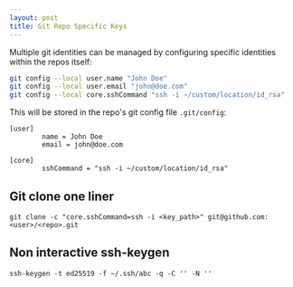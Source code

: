 ```yaml
---
layout: post
title: Git Repo Specific Keys
---
```


Multiple git identities can be managed by configuring specific
identities within the repos itself:

``` sh
git config --local user.name "John Doe"
git config --local user.email "john@doe.com"
git config --local core.sshCommand "ssh -i ~/custom/location/id_rsa"
```

This will be stored in the repo's git config file `.git/config`:

``` config
[user]
        name = John Doe
        email = john@doe.com

[core]
        sshCommand = "ssh -i ~/custom/location/id_rsa"
```

## Git clone one liner

```
git clone -c "core.sshCommand=ssh -i <key_path>" git@github.com:<user>/<repo>.git
```

## Non interactive ssh-keygen

```
ssh-keygen -t ed25519 -f ~/.ssh/abc -q -C '' -N ''
```

